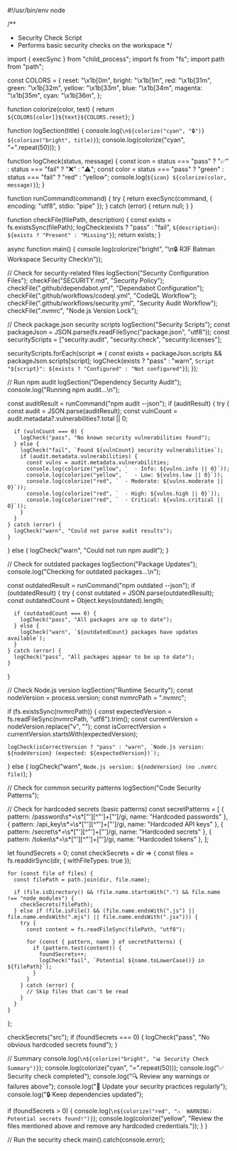 #!/usr/bin/env node

/\*\*

- Security Check Script
- Performs basic security checks on the workspace
  \*/

import { execSync } from "child_process";
import fs from "fs";
import path from "path";

const COLORS = {
reset: "\x1b[0m",
bright: "\x1b[1m",
red: "\x1b[31m",
green: "\x1b[32m",
yellow: "\x1b[33m",
blue: "\x1b[34m",
magenta: "\x1b[35m",
cyan: "\x1b[36m",
};

function colorize(color, text) {
return `${COLORS[color]}${text}${COLORS.reset}`;
}

function logSection(title) {
console.log(`\n${colorize("cyan", "🔒")} ${colorize("bright", title)}`);
console.log(colorize("cyan", "=".repeat(50)));
}

function logCheck(status, message) {
const icon = status === "pass" ? "✅" : status === "fail" ? "❌" : "⚠️";
const color = status === "pass" ? "green" : status === "fail" ? "red" : "yellow";
console.log(`${icon} ${colorize(color, message)}`);
}

function runCommand(command) {
try {
return execSync(command, { encoding: "utf8", stdio: "pipe" });
} catch (error) {
return null;
}
}

function checkFile(filePath, description) {
const exists = fs.existsSync(filePath);
logCheck(exists ? "pass" : "fail", `${description}: ${exists ? "Present" : "Missing"}`);
return exists;
}

async function main() {
console.log(colorize("bright", "\n🔒 R3F Batman Workspace Security Check\n"));

// Check for security-related files
logSection("Security Configuration Files");
checkFile("SECURITY.md", "Security Policy");
checkFile(".github/dependabot.yml", "Dependabot Configuration");
checkFile(".github/workflows/codeql.yml", "CodeQL Workflow");
checkFile(".github/workflows/security.yml", "Security Audit Workflow");
checkFile(".nvmrc", "Node.js Version Lock");

// Check package.json security scripts
logSection("Security Scripts");
const packageJson = JSON.parse(fs.readFileSync("package.json", "utf8"));
const securityScripts = ["security:audit", "security:check", "security:licenses"];

securityScripts.forEach(script => {
const exists = packageJson.scripts && packageJson.scripts[script];
logCheck(exists ? "pass" : "warn", `Script "${script}": ${exists ? "Configured" : "Not configured"}`);
});

// Run npm audit
logSection("Dependency Security Audit");
console.log("Running npm audit...\n");

const auditResult = runCommand("npm audit --json");
if (auditResult) {
try {
const audit = JSON.parse(auditResult);
const vulnCount = audit.metadata?.vulnerabilities?.total || 0;

      if (vulnCount === 0) {
        logCheck("pass", "No known security vulnerabilities found");
      } else {
        logCheck("fail", `Found ${vulnCount} security vulnerabilities`);
        if (audit.metadata.vulnerabilities) {
          const vulns = audit.metadata.vulnerabilities;
          console.log(colorize("yellow", `  - Info: ${vulns.info || 0}`));
          console.log(colorize("yellow", `  - Low: ${vulns.low || 0}`));
          console.log(colorize("red", `  - Moderate: ${vulns.moderate || 0}`));
          console.log(colorize("red", `  - High: ${vulns.high || 0}`));
          console.log(colorize("red", `  - Critical: ${vulns.critical || 0}`));
        }
      }
    } catch (error) {
      logCheck("warn", "Could not parse audit results");
    }

} else {
logCheck("warn", "Could not run npm audit");
}

// Check for outdated packages
logSection("Package Updates");
console.log("Checking for outdated packages...\n");

const outdatedResult = runCommand("npm outdated --json");
if (outdatedResult) {
try {
const outdated = JSON.parse(outdatedResult);
const outdatedCount = Object.keys(outdated).length;

      if (outdatedCount === 0) {
        logCheck("pass", "All packages are up to date");
      } else {
        logCheck("warn", `${outdatedCount} packages have updates available`);
      }
    } catch (error) {
      logCheck("pass", "All packages appear to be up to date");
    }

}

// Check Node.js version
logSection("Runtime Security");
const nodeVersion = process.version;
const nvmrcPath = ".nvmrc";

if (fs.existsSync(nvmrcPath)) {
const expectedVersion = fs.readFileSync(nvmrcPath, "utf8").trim();
const currentVersion = nodeVersion.replace("v", "");
const isCorrectVersion = currentVersion.startsWith(expectedVersion);

    logCheck(isCorrectVersion ? "pass" : "warn", `Node.js version: ${nodeVersion} (expected: ${expectedVersion})`);

} else {
logCheck("warn", `Node.js version: ${nodeVersion} (no .nvmrc file)`);
}

// Check for common security patterns
logSection("Code Security Patterns");

// Check for hardcoded secrets (basic patterns)
const secretPatterns = [
{ pattern: /password\s*=\s*["'][^"']+["']/gi, name: "Hardcoded passwords" },
{ pattern: /api_key\s*=\s*["'][^"']+["']/gi, name: "Hardcoded API keys" },
{ pattern: /secret\s*=\s*["'][^"']+["']/gi, name: "Hardcoded secrets" },
{ pattern: /token\s*=\s*["'][^"']+["']/gi, name: "Hardcoded tokens" },
];

let foundSecrets = 0;
const checkSecrets = dir => {
const files = fs.readdirSync(dir, { withFileTypes: true });

    for (const file of files) {
      const filePath = path.join(dir, file.name);

      if (file.isDirectory() && !file.name.startsWith(".") && file.name !== "node_modules") {
        checkSecrets(filePath);
      } else if (file.isFile() && (file.name.endsWith(".js") || file.name.endsWith(".mjs") || file.name.endsWith(".jsx"))) {
        try {
          const content = fs.readFileSync(filePath, "utf8");

          for (const { pattern, name } of secretPatterns) {
            if (pattern.test(content)) {
              foundSecrets++;
              logCheck("fail", `Potential ${name.toLowerCase()} in ${filePath}`);
            }
          }
        } catch (error) {
          // Skip files that can't be read
        }
      }
    }

};

checkSecrets("src");
if (foundSecrets === 0) {
logCheck("pass", "No obvious hardcoded secrets found");
}

// Summary
console.log(`\n${colorize("bright", "📊 Security Check Summary")}`);
console.log(colorize("cyan", "=".repeat(50)));
console.log("✅ Security check completed");
console.log("🔍 Review any warnings or failures above");
console.log("📝 Update your security practices regularly");
console.log("🔒 Keep dependencies updated");

if (foundSecrets > 0) {
console.log(`\n${colorize("red", "⚠️  WARNING: Potential secrets found!")}`);
console.log(colorize("yellow", "Review the files mentioned above and remove any hardcoded credentials."));
}
}

// Run the security check
main().catch(console.error);
